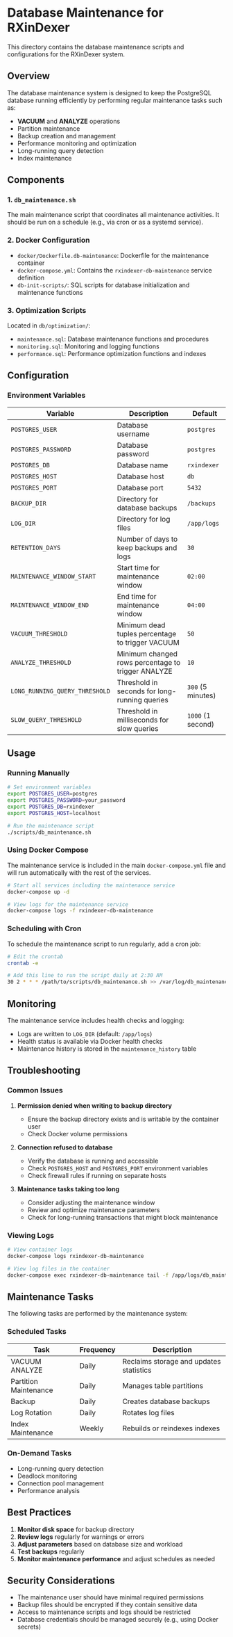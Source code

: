 # Database Maintenance for RXinDexer

This directory contains the database maintenance scripts and configurations for the RXinDexer system.

## Overview

The database maintenance system is designed to keep the PostgreSQL database running efficiently by performing regular maintenance tasks such as:

- **VACUUM** and **ANALYZE** operations
- Partition maintenance
- Backup creation and management
- Performance monitoring and optimization
- Long-running query detection
- Index maintenance

## Components

### 1. `db_maintenance.sh`

The main maintenance script that coordinates all maintenance activities. It should be run on a schedule (e.g., via cron or as a systemd service).

### 2. Docker Configuration

- `docker/Dockerfile.db-maintenance`: Dockerfile for the maintenance container
- `docker-compose.yml`: Contains the `rxindexer-db-maintenance` service definition
- `db-init-scripts/`: SQL scripts for database initialization and maintenance functions

### 3. Optimization Scripts

Located in `db/optimization/`:

- `maintenance.sql`: Database maintenance functions and procedures
- `monitoring.sql`: Monitoring and logging functions
- `performance.sql`: Performance optimization functions and indexes

## Configuration

### Environment Variables

| Variable | Description | Default |
|----------|-------------|---------|
| `POSTGRES_USER` | Database username | `postgres` |
| `POSTGRES_PASSWORD` | Database password | `postgres` |
| `POSTGRES_DB` | Database name | `rxindexer` |
| `POSTGRES_HOST` | Database host | `db` |
| `POSTGRES_PORT` | Database port | `5432` |
| `BACKUP_DIR` | Directory for database backups | `/backups` |
| `LOG_DIR` | Directory for log files | `/app/logs` |
| `RETENTION_DAYS` | Number of days to keep backups and logs | `30` |
| `MAINTENANCE_WINDOW_START` | Start time for maintenance window | `02:00` |
| `MAINTENANCE_WINDOW_END` | End time for maintenance window | `04:00` |
| `VACUUM_THRESHOLD` | Minimum dead tuples percentage to trigger VACUUM | `50` |
| `ANALYZE_THRESHOLD` | Minimum changed rows percentage to trigger ANALYZE | `10` |
| `LONG_RUNNING_QUERY_THRESHOLD` | Threshold in seconds for long-running queries | `300` (5 minutes) |
| `SLOW_QUERY_THRESHOLD` | Threshold in milliseconds for slow queries | `1000` (1 second) |

## Usage

### Running Manually

```bash
# Set environment variables
export POSTGRES_USER=postgres
export POSTGRES_PASSWORD=your_password
export POSTGRES_DB=rxindexer
export POSTGRES_HOST=localhost

# Run the maintenance script
./scripts/db_maintenance.sh
```

### Using Docker Compose

The maintenance service is included in the main `docker-compose.yml` file and will run automatically with the rest of the services.

```bash
# Start all services including the maintenance service
docker-compose up -d

# View logs for the maintenance service
docker-compose logs -f rxindexer-db-maintenance
```

### Scheduling with Cron

To schedule the maintenance script to run regularly, add a cron job:

```bash
# Edit the crontab
crontab -e

# Add this line to run the script daily at 2:30 AM
30 2 * * * /path/to/scripts/db_maintenance.sh >> /var/log/db_maintenance.log 2>&1
```

## Monitoring

The maintenance service includes health checks and logging:

- Logs are written to `LOG_DIR` (default: `/app/logs`)
- Health status is available via Docker health checks
- Maintenance history is stored in the `maintenance_history` table

## Troubleshooting

### Common Issues

1. **Permission denied when writing to backup directory**
   - Ensure the backup directory exists and is writable by the container user
   - Check Docker volume permissions

2. **Connection refused to database**
   - Verify the database is running and accessible
   - Check `POSTGRES_HOST` and `POSTGRES_PORT` environment variables
   - Check firewall rules if running on separate hosts

3. **Maintenance tasks taking too long**
   - Consider adjusting the maintenance window
   - Review and optimize maintenance parameters
   - Check for long-running transactions that might block maintenance

### Viewing Logs

```bash
# View container logs
docker-compose logs rxindexer-db-maintenance

# View log files in the container
docker-compose exec rxindexer-db-maintenance tail -f /app/logs/db_maintenance_*.log
```

## Maintenance Tasks

The following tasks are performed by the maintenance system:

### Scheduled Tasks

| Task | Frequency | Description |
|------|-----------|-------------|
| VACUUM ANALYZE | Daily | Reclaims storage and updates statistics |
| Partition Maintenance | Daily | Manages table partitions |
| Backup | Daily | Creates database backups |
| Log Rotation | Daily | Rotates log files |
| Index Maintenance | Weekly | Rebuilds or reindexes indexes |

### On-Demand Tasks

- Long-running query detection
- Deadlock monitoring
- Connection pool management
- Performance analysis

## Best Practices

1. **Monitor disk space** for backup directory
2. **Review logs** regularly for warnings or errors
3. **Adjust parameters** based on database size and workload
4. **Test backups** regularly
5. **Monitor maintenance performance** and adjust schedules as needed

## Security Considerations

- The maintenance user should have minimal required permissions
- Backup files should be encrypted if they contain sensitive data
- Access to maintenance scripts and logs should be restricted
- Database credentials should be managed securely (e.g., using Docker secrets)
